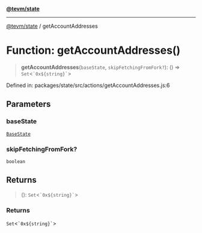 [**@tevm/state**](../README.md)

***

[@tevm/state](../globals.md) / getAccountAddresses

# Function: getAccountAddresses()

> **getAccountAddresses**(`baseState`, `skipFetchingFromFork?`): () => `Set`\<`` `0x${string}` ``\>

Defined in: packages/state/src/actions/getAccountAddresses.js:6

## Parameters

### baseState

[`BaseState`](../type-aliases/BaseState.md)

### skipFetchingFromFork?

`boolean`

## Returns

> (): `Set`\<`` `0x${string}` ``\>

### Returns

`Set`\<`` `0x${string}` ``\>
